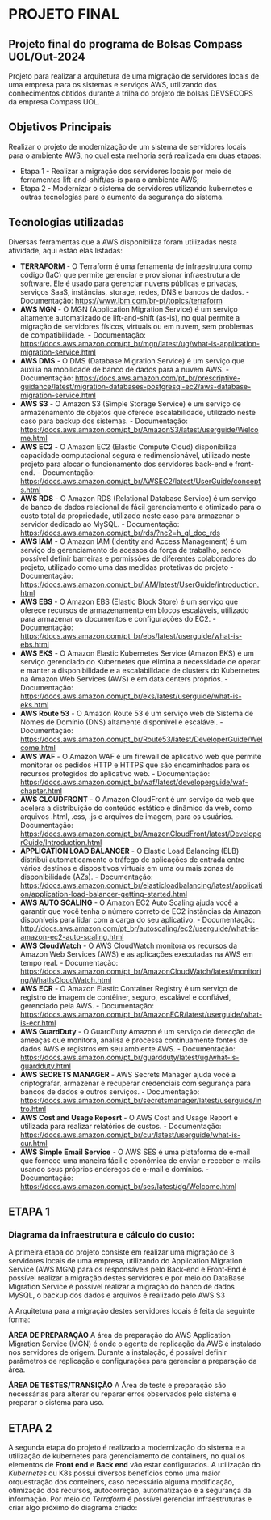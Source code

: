 # PROJETO FINAL 

## Projeto final do programa de Bolsas Compass UOL/Out-2024
Projeto para realizar a arquitetura de uma migração de servidores locais de uma empresa para os sistemas e serviços AWS, utilizando dos conhecimentos obtidos durante a trilha do projeto de bolsas DEVSECOPS da empresa Compass UOL.


## Objetivos Principais
Realizar o projeto de modernização de um sistema de servidores locais para o ambiente AWS, no qual esta melhoria será realizada em duas etapas:
* Etapa 1 - Realizar a migração dos servidores locais por meio de ferramentas lift-and-shift/as-is para o ambiente AWS;
* Etapa 2 - Modernizar o sistema de servidores utilizando kubernetes e outras tecnologias para o aumento da segurança do sistema.

## Tecnologias utilizadas
Diversas ferramentas que a AWS disponibiliza foram utilizadas nesta atividade, aqui estão elas listadas:

* __TERRAFORM__ - O Terraform é uma ferramenta de infraestrutura como código (IaC) que permite gerenciar e provisionar infraestrutura de software. Ele é usado para gerenciar nuvens públicas e privadas, serviços SaaS, instâncias, storage, redes, DNS e bancos de dados. - Documentação: https://www.ibm.com/br-pt/topics/terraform
* __AWS MGN__ - O MGN (Application Migration Service) é um serviço altamente automatizado de lift-and-shift (as-is), no qual permite a migração de servidores físicos, virtuais ou em nuvem, sem problemas de compatibilidade. - Documentação: https://docs.aws.amazon.com/pt_br/mgn/latest/ug/what-is-application-migration-service.html
* __AWS DMS__ - O DMS (Database Migration Service) é um serviço que auxilia na mobilidade de banco de dados para a nuvem AWS. - Documentação: https://docs.aws.amazon.com/pt_br/prescriptive-guidance/latest/migration-databases-postgresql-ec2/aws-database-migration-service.html
* __AWS S3__ - O Amazon S3 (Simple Storage Service) é um serviço de armazenamento de objetos que oferece escalabilidade, utilizado neste caso para backup dos sistemas. - Documentação: https://docs.aws.amazon.com/pt_br/AmazonS3/latest/userguide/Welcome.html
* __AWS EC2__ - O Amazon EC2 (Elastic Compute Cloud) disponibiliza capacidade computacional segura e redimensionável, utilizado neste projeto para alocar o funcionamento dos servidores back-end e front-end. - Documentação: https://docs.aws.amazon.com/pt_br/AWSEC2/latest/UserGuide/concepts.html
* __AWS RDS__ - O Amazon RDS (Relational Database Service) é um serviço de banco de dados relacional de fácil gerenciamento e otimizado para o custo total da propriedade, utilizado neste caso para armazenar o servidor dedicado ao MySQL. - Documentação: https://docs.aws.amazon.com/pt_br/rds/?nc2=h_ql_doc_rds
* __AWS IAM__ - O Amazon IAM (Identity and Access Management) é um serviço de gerenciamento de acessos da força de trabalho, sendo possível definir barreiras e permissões de diferentes colaboradores do projeto, utilizado como uma das medidas protetivas do projeto - Documentação: https://docs.aws.amazon.com/pt_br/IAM/latest/UserGuide/introduction.html
* __AWS EBS__ - O Amazon EBS (Elastic Block Store) é um serviço que oferece recursos de armazenamento em blocos escaláveis, utilizado para armazenar os documentos e configurações do EC2. - Documentação: https://docs.aws.amazon.com/pt_br/ebs/latest/userguide/what-is-ebs.html
* __AWS EKS__ - O Amazon Elastic Kubernetes Service (Amazon EKS) é um serviço gerenciado do Kubernetes que elimina a necessidade de operar e manter a disponibilidade e a escalabilidade de clusters do Kubernetes na Amazon Web Services (AWS) e em data centers próprios. - Documentação: https://docs.aws.amazon.com/pt_br/eks/latest/userguide/what-is-eks.html
* __AWS Route 53__ - O Amazon Route 53 é um serviço web de Sistema de Nomes de Domínio (DNS) altamente disponível e escalável. - Documentação: https://docs.aws.amazon.com/pt_br/Route53/latest/DeveloperGuide/Welcome.html
* __AWS WAF__ - O Amazon WAF é um firewall de aplicativo web que permite monitorar os pedidos HTTP e HTTPS que são encaminhados para os recursos protegidos do aplicativo web. - Documentação: https://docs.aws.amazon.com/pt_br/waf/latest/developerguide/waf-chapter.html
* __AWS CLOUDFRONT__ - O Amazon CloudFront é um serviço da web que acelera a distribuição do conteúdo estático e dinâmico da web, como arquivos .html, .css, .js e arquivos de imagem, para os usuários. - Documentação: https://docs.aws.amazon.com/pt_br/AmazonCloudFront/latest/DeveloperGuide/Introduction.html
* __APPLICATION LOAD BALANCER__ - O Elastic Load Balancing (ELB) distribui automaticamente o tráfego de aplicações de entrada entre vários destinos e dispositivos virtuais em uma ou mais zonas de disponibilidade (AZs). - Documentação: https://docs.aws.amazon.com/pt_br/elasticloadbalancing/latest/application/application-load-balancer-getting-started.html
* __AWS AUTO SCALING__ - O Amazon EC2 Auto Scaling ajuda você a garantir que você tenha o número correto de EC2 instâncias da Amazon disponíveis para lidar com a carga do seu aplicativo. - Documentação: http://docs.aws.amazon.com/pt_br/autoscaling/ec2/userguide/what-is-amazon-ec2-auto-scaling.html
* __AWS CloudWatch__ - O AWS CloudWatch monitora os recursos da Amazon Web Services (AWS) e as aplicações executadas na AWS em tempo real. - Documentação: https://docs.aws.amazon.com/pt_br/AmazonCloudWatch/latest/monitoring/WhatIsCloudWatch.html
* __AWS ECR__ - O Amazon Elastic Container Registry é um serviço de registro de imagem de contêiner, seguro, escalável e confiável, gerenciado pela AWS. - Documentação: https://docs.aws.amazon.com/pt_br/AmazonECR/latest/userguide/what-is-ecr.html
* __AWS GuardDuty__ - O GuardDuty Amazon é um serviço de detecção de ameaças que monitora, analisa e processa continuamente fontes de dados AWS e registros em seu ambiente AWS. - Documentação: https://docs.aws.amazon.com/pt_br/guardduty/latest/ug/what-is-guardduty.html
* __AWS SECRETS MANAGER__ -  AWS Secrets Manager ajuda você a criptografar, armazenar e recuperar credenciais com segurança para bancos de dados e outros serviços. - Documentação: https://docs.aws.amazon.com/pt_br/secretsmanager/latest/userguide/intro.html
* __AWS Cost and Usage Reposrt__ - O AWS Cost and Usage Report é utilizada para realizar relatórios de custos. - Documentação: https://docs.aws.amazon.com/pt_br/cur/latest/userguide/what-is-cur.html 
* __AWS Simple Email Service__ - O AWS SES é uma plataforma de e-mail que fornece uma maneira fácil e econômica de enviar e receber e-mails usando seus próprios endereços de e-mail e domínios. - Documentação: https://docs.aws.amazon.com/pt_br/ses/latest/dg/Welcome.html

## ETAPA 1

### Diagrama da infraestrutura e cálculo do custo:
A primeira etapa do projeto consiste em realizar uma migração de 3 servidores locais de uma empresa, utilizando do Application Migration Service (AWS MGN) para os responsáveis pelo Back-end e Front-End é possível realizar a migração destes servidores e por meio do DataBase Migration Service é possível realizar a migração do banco de dados MySQL, o backup dos dados e arquivos é realizado pelo AWS S3

A Arquitetura para a migração destes servidores locais é feita da seguinte forma:
<src img="./imgs/arquitetura_migracao.jpg">

__ÁREA DE PREPARAÇÃO__ 
A área de preparação do AWS Application Migration Service (MGN) é onde o agente de replicação da AWS é instalado nos servidores de origem. Durante a instalação, é possível definir parâmetros de replicação e configurações para gerenciar a preparação da área. 

__ÁREA DE TESTES/TRANSIÇÃO__
A Área de teste e preparação são necessárias para alterar ou reparar erros observados pelo sistema e preparar o sistema para uso.


## ETAPA 2 

A segunda etapa do projeto é realizado a modernização do sistema e a utilização de kubernetes para gerenciamento de containers, no qual os elementos de __Front end__ e __Back end__ vão estar configurados. A utilização do _Kubernetes_ ou K8s possui diversos benefícios como uma maior orquestração dos conteiners, caso necessário alguma modificação, otimização dos recursos, autocorreção, automatização e a segurança da informação. Por meio do _Terraform_ é possível gerenciar infraestruturas e criar algo próximo do diagrama criado:

<src img="./imgs/arquitetura_k8s.jpg">



